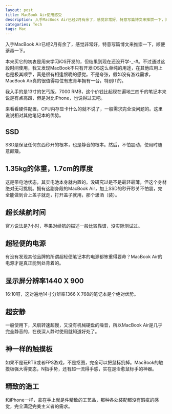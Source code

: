 ```yaml
---
layout: post
title: MacBook Air使用感受
description: 入手MacBook Air已经2月有余了，感觉非常好，特意写篇博文来推崇一下，顺便荼毒一下。
categories: Tech
tags: Mac
---
```

入手MacBook Air已经2月有余了，感觉非常好，特意写篇博文来推崇一下，顺便荼毒一下。

本来买它的初衷是用来学习iOS开发的，但结果到现在还没开学-_-#。不过通过这段时间使用，我又发现MacBook不只有开发iOS这么单纯的用途，在其他应用上也是极其顺手，真是很有相逢恨晚的感觉。不是夸张，假如没有游戏需求，MacBook Air真的很值得每位有志青年拥有一台，特别IT的。

我入手的是13寸的乞丐版，7000 RMB，这个价钱比起现在遍地三四千的笔记本来说是有点高昂，但是对比iPhone，也说得过去吧。

来看看硬件配置，CPU内存显卡什么的就不说了，一般需求完全没问题的。这里说说相对其他笔记本的优势。

## SSD

SSD是保证任何东西秒开的根本，也是静音的根本。然后，不怕震动，使用时随意颠簸。

## 1.35kg的体重，1.7cm的厚度

这是带电池状态，其实电池本身就内置的。没研究过是不是最轻最薄，但这个身材绝对无可挑剔。拥有这副身段的MacBook Air，加上SSD的秒开秒关不怕震，完全能做到合上盖子就走，打开盖子就用，那个潇洒（装）。

## 超长续航时间

官方说法是7小时，苹果对续航的描述一般比较靠谱，没实际测试过。

## 超轻便的电源

有没有发现其他品牌的所谓超轻便笔记本的电源都笨重得要命？MacBook Air的电源才是真正能到处背着的。

## 显示屏分辨率1440 X 900

16:10呀，这对遍地14寸分辨率1366 X 768的笔记本是个绝对优势。

## 超安静

一般使用下，风扇转速超慢，又没有机械硬盘的噪音，所以MacBook Air是几乎完全静音的，在夜深人静时使用就知道好处了。

## 神一样的触摸板

如果不是玩RTS或者FPS游戏，不是抠图，完全可以把鼠标扔掉。MacBook的触摸板强大得变态，N指手势，还有超一流得手感，实在是治愈鼠标手的神器。

## 精致的造工

和iPhone一样，拿在手上就是件精致的工艺品，那种各处装配都没有瑕疵的感觉，完全满足完美主义者的需求。